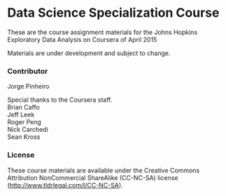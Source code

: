 Data Science Specialization Course
=========================

These are the course assignment materials for the Johns Hopkins Exploratory Data Analysis on Coursera of April 2015

Materials are under development and subject to change.

### Contributor

Jorge Pinheiro

Special thanks to the Coursera staff.  
Brian Caffo  
Jeff Leek  
Roger Peng  
Nick Carchedi  
Sean Kross  

### License

These course materials are available under the Creative Commons Attribution NonCommercial ShareAlike (CC-NC-SA) license (http://www.tldrlegal.com/l/CC-NC-SA).

